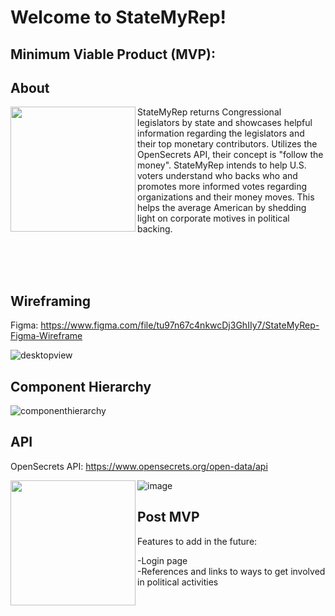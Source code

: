 # Welcome to StateMyRep!

## Minimum Viable Product (MVP):

## About

<img align="left" width="200px" src="https://user-images.githubusercontent.com/78067505/180959156-b639849c-252b-4e03-b021-08b900cf5bb1.png" />

StateMyRep returns Congressional legislators by state and showcases helpful information regarding the legislators and their top monetary contributors. Utilizes the OpenSecrets API, their concept is "follow the money". StateMyRep intends to help U.S. voters understand who backs who and promotes more informed votes regarding organizations and their money moves. This helps the average American by shedding light on corporate motives in political backing.

<br>
<br>
<br>

## Wireframing

Figma: https://www.figma.com/file/tu97n67c4nkwcDj3GhIIy7/StateMyRep-Figma-Wireframe

![desktopview](https://user-images.githubusercontent.com/78067505/180966243-80691d95-213a-48a8-872d-5c3c2d8c0b6f.PNG)

## Component Hierarchy

![componenthierarchy](https://user-images.githubusercontent.com/78067505/180966886-bcf93952-1ebe-45df-8d0a-c703793992cd.PNG)


## API

OpenSecrets API: https://www.opensecrets.org/open-data/api

<img align="left" width="200px" src="https://user-images.githubusercontent.com/78067505/218646067-2096e7b7-ffb9-4e10-b1c3-fcc7a9963338.png" />

![image](https://user-images.githubusercontent.com/78067505/218646067-2096e7b7-ffb9-4e10-b1c3-fcc7a9963338.png)

## Post MVP
Features to add in the future:

-Login page
<br>
-References and links to ways to get involved in political activities
